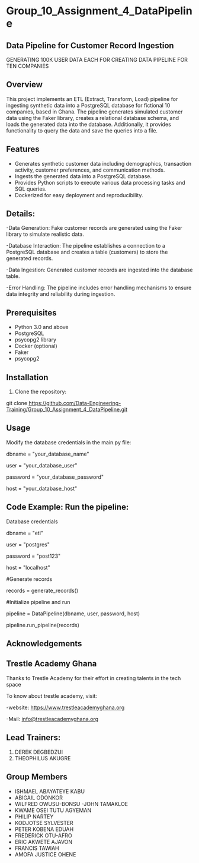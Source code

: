 # Group_10_Assignment_4_DataPipeline

## Data Pipeline for Customer Record Ingestion
GENERATING 100K USER DATA EACH  FOR CREATING DATA PIPELINE FOR TEN COMPANIES

## Overview
This project implements an ETL (Extract, Transform, Load) pipeline for ingesting synthetic data into a PostgreSQL database for  fictional 10 companies, based in Ghana. The pipeline generates simulated customer data using the Faker library, creates a relational database schema, and loads the generated data into the database. Additionally, it provides functionality to query the data and save the queries into a file.

## Features

- Generates synthetic customer data including demographics, transaction activity, customer preferences, and communication methods.
- Ingests the generated data into a PostgreSQL database.
- Provides Python scripts to execute various data processing tasks and SQL queries.
- Dockerized for easy deployment and reproducibility.

## Details:
-Data Generation: Fake customer records are generated using the Faker library to simulate realistic data.

-Database Interaction: The pipeline establishes a connection to a PostgreSQL database and creates a table (customers) to store the generated records.

-Data Ingestion: Generated customer records are ingested into the database table.

-Error Handling: The pipeline includes error handling mechanisms to ensure data integrity and reliability during ingestion.

## Prerequisites

- Python 3.0 and above
- PostgreSQL
- psycopg2 library
- Docker (optional)
- Faker
- psycopg2

## Installation

1. Clone the repository:
   
git clone https://github.com/Data-Engineering-Training/Group_10_Assignment_4_DataPipeline.git

## Usage
Modify the database credentials in the main.py file:

dbname = "your_database_name"

user = "your_database_user"

password = "your_database_password"

host = "your_database_host"

## Code Example: Run the pipeline:
Database credentials

dbname = "etl"

user = "postgres"

password = "post123"

host = "localhost"

#Generate records

records = generate_records()

#Initialize pipeline and run

pipeline = DataPipeline(dbname, user, password, host)

pipeline.run_pipeline(records)

## Acknowledgements

## Trestle Academy Ghana
Thanks to Trestle Academy for their effort in creating talents in the tech space

To know about trestle academy, visit: 

-website: https://www.trestleacademyghana.org

-Mail: info@trestleacademyghana.org

## Lead Trainers:
1. DEREK DEGBEDZUI
2. THEOPHILUS AKUGRE

## Group Members

- ISHMAEL  ABAYATEYE KABU
- ABIGAIL ODONKOR
- WILFRED OWUSU-BONSU
-JOHN TAMAKLOE
- KWAME OSEI TUTU AGYEMAN
- PHILIP NARTEY
- KODJOTSE SYLVESTER
- PETER KOBENA EDUAH
- FREDERICK OTU-AFRO
- ERIC AKWETE AJAVON
- FRANCIS TAWIAH
- AMOFA JUSTICE OHENE

